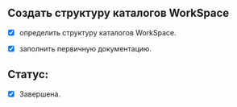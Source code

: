 
Создать структуру каталогов WorkSpace
-------------------------------------

- [x] определить структуру каталогов WorkSpace.
- [x] заполнить первичную документацию.


Статус:
-------

- [x] Завершена.
